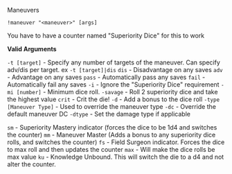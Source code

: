 Maneuvers
 
`!maneuver "<maneuver>" [args]`
 
You have to have a counter named "Superiority Dice" for this to work
 
__Valid Arguments__
 
`-t [target]` - Specify any number of targets of the maneuver. Can specify adv/dis per target. ex `-t [target]|dis`
`dis` - Disadvantage on any saves
`adv` - Advantage on any saves
`pass` - Automatically pass any saves
`fail` - Automatically fail any saves
`-i` - Ignore the "Superiority Dice" requirement
`-mi [number]` - Minimum dice roll.
`-savage` - Roll 2 superiority dice and take the highest value
`crit` - Crit the die!
`-d` - Add a bonus to the dice roll
`-type [Maneuver Type]` - Used to override the maneuver type
`-dc` - Override the default maneuver DC
`-dtype` - Set the damage type if applicable

`sm` - Superiority Mastery indicator (forces the dice to be 1d4 and switches the counter)
`mm` - Maneuver Master (Adds a bonus to any superiority dice rolls, and switches the counter)
`fs` - Field Surgeon indicator. Forces the dice to max roll and then updates the counter
`max` - Will make the dice rolls be max value
`ku` - Knowledge Unbound. This will switch the die to a d4 and not alter the counter.